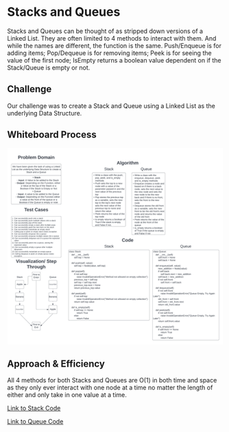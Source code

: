 # Stacks and Queues

Stacks and Queues can be thought of as stripped down versions of a Linked List. They are often limited to 4 methods to interact with them. And while the names are different, the function is the same.
Push/Enqueue is for adding items; Pop/Dequeue is for removing items; Peek is for seeing the value of the first node; IsEmpty returns a boolean value dependent on if the Stack/Queue is empty or not.

## Challenge

Our challenge was to create a Stack and Queue using a Linked List as the underlying Data Structure.

## Whiteboard Process

![stack_and_queue.png](./stack_and_queue.png)

## Approach & Efficiency

All 4 methods for both Stacks and Queues are O(1) in both time and space as they only ever interact with one node at a time no matter the length of either and only take in one value at a time.

[Link to Stack Code](../../data_structures/stack.py)

[Link to Queue Code](../../data_structures/queue.py)
